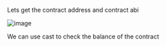 Lets get the contract address and contract abi

![image](https://github.com/user-attachments/assets/7158bc57-f114-4a73-b54c-5b9a78a50020)

We can use cast to check the balance of the contract
